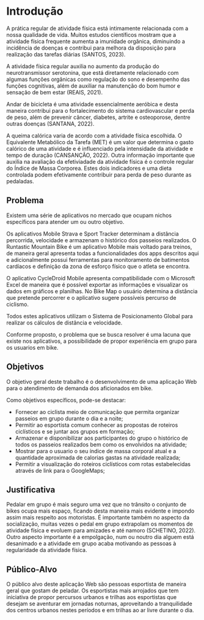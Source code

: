 # Introdução

A prática regular de atividade física está intimamente relacionada com a nossa qualidade de vida. Muitos estudos científicos mostram que a atividade física frequente aumenta a imunidade orgânica, diminuindo a incidência de doenças e contribui para melhora da disposição para realização das tarefas diárias (SANTOS, 2023).

A atividade física regular auxilia no aumento da produção do neurotransmissor serotonina, que está diretamente relacionado com algumas funções orgânicas como regulação do sono e desempenho das funções cognitivas, além de auxiliar na manutenção do bom humor e sensação de bem estar (REAIS, 2021).

Andar de bicicleta é uma atividade essencialmente aeróbica e desta maneira contribui para o fortalecimento do sistema cardiovascular e perda de peso, além de prevenir câncer, diabetes, artrite e osteoporose, dentre outras doenças (SANTANA, 2022).

A queima calórica varia de acordo com a atividade física escolhida. O Equivalente Metabólico da Tarefa (MET) é um valor que determina o gasto calórico de uma atividade e é influenciado pela intensidade da atividade e tempo de duração (CANSANÇÃO, 2022). Outra informação importante que auxilia na avaliação da efetiviadade da atividade física é o controle regular do Índice de Massa Corporea. Estes dois indicadores e uma dieta controlada podem efetivamente contribuir para perda de peso durante as pedaladas. 


## Problema

Existem uma série de aplicativos no mercado que ocupam nichos específicos para atender um ou outro objetivo.

Os aplicativos Mobile Strava e Sport Tracker determinam a distância percorrida, velocidade e armazenam o histórico dos passeios realizados. O Runtastic Mountain Bike é um aplicativo Mobile mais voltado para treinos, de maneira geral apresenta todas a funcionalidades dos apps descritos aqui e adicionalmente possui ferramentas para monitoramento de batimentos cardíacos e definição da zona de esforço físico que o atleta se encontra.

O aplicativo CycleDroid Mobile apresenta compatibilidade com o Microsoft Excel de maneira que é possível exportar as informações e visualizar os dados em gráficos e planilhas. No Bike Map o usuário determina a distância que pretende percorrer e o aplicativo sugere possíveis percurso de ciclismo.

Todos estes aplicativos utilizam o Sistema de Posicionamento Global para realizar os cálculos de distância e velocidade.

Conforme proposto, o problema que se busca resolver  é uma lacuna que existe nos aplicativos,  a possibilidade de propor experiência em grupo para os usuarios em bike. 


## Objetivos

O objetivo geral deste trabalho é o desenvolvimento de uma aplicação Web para o atendimento de demanda dos aficionados em bike.

Como objetivos específicos, pode-se destacar:

- Fornecer ao ciclista meio de comunicação que permita organizar passeios em grupo durante o dia e a noite;
- Permitir ao esportista comum conhecer as propostas de roteiros ciclísticos e se juntar aos grupos em formação;
- Armazenar e disponibilizar aos participantes do grupo o histórico de todos os passeios realizados bem como os envolvidos na atividade;
- Mostrar para o usuario o seu índice de massa corporal atual e a quantidade aproximada de calorias gastas na atividade realizada;
- Permitir a visualização do roteiros ciclísticos com rotas estabelecidas através de link para o GoogleMaps;


## Justificativa

Pedalar em grupo é mais seguro uma vez que no trânsito o conjunto de bikes ocupa mais espaço, ficando desta maneira mais evidente e impondo assim mais respeito aos motoristas. É importante também no aspecto da socialização, muitas vezes o pedal em grupo extrapolam os momentos de atividade física e evoluem para amizades e até namoro (SCHETINO, 2022). Outro aspecto importante é a empolgação, num ou noutro dia alguem está desanimado e a atividade em grupo acaba motivando as pessoas à regularidade da atividade física. 


## Público-Alvo

O público alvo deste aplicação Web são pessoas esportista de maneira geral que gostam de peladar. Os esportistas mais arrojados que tem iniciativa de propor percursos urbanos e trilhas aos esportistas que desejam se aventurar em jornadas noturnas, aproveitando a tranquilidade dos centros urbanos nestes períodos e em trilhas ao ar livre durante o dia. 


